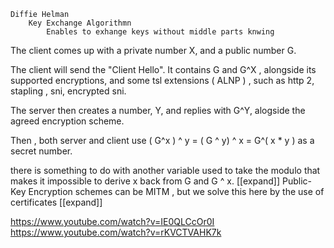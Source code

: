 
    Diffie Helman 
        Key Exchange Algorithmn 
            Enables to exhange keys without middle parts knwing 

The client comes up with a private number X, and a public number G.

The client will send the "Client Hello". It contains
G and G^X , alongside its supported encryptions, and some tsl extensions ( ALNP ) , such as http 2, stapling , sni, encrypted sni.

The  server then creates a number, Y, and replies with G^Y, alogside the agreed encryption scheme.

Then , both server and client use ( G^x ) ^ y = ( G ^ y) ^ x = G^( x * y  ) as a secret number.

there is something to do with another variable used to take the modulo that makes it impossible to derive x back from G and G ^ x. [[expand]]
Public-Key Encryption schemes can be MITM , but we solve this here by the use of certificates [[expand]]

<https://www.youtube.com/watch?v=IE0QLCcOr0I>
<https://www.youtube.com/watch?v=rKVCTVAHK7k>
